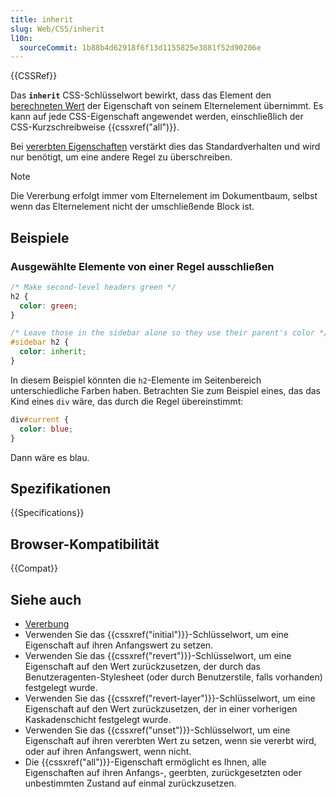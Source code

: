 ```yaml
---
title: inherit
slug: Web/CSS/inherit
l10n:
  sourceCommit: 1b88b4d62918f6f13d1155825e3881f52d90206e
---
```


{{CSSRef}}

Das **`inherit`** CSS-Schlüsselwort bewirkt, dass das Element den [berechneten Wert](/de/docs/Web/CSS/CSS_cascade/Value_processing#computed_value) der Eigenschaft von seinem Elternelement übernimmt. Es kann auf jede CSS-Eigenschaft angewendet werden, einschließlich der CSS-Kurzschreibweise {{cssxref("all")}}.

Bei [vererbten Eigenschaften](/de/docs/Web/CSS/CSS_cascade/Inheritance#inherited_properties) verstärkt dies das Standardverhalten und wird nur benötigt, um eine andere Regel zu überschreiben.

> [!NOTE]
> Die Vererbung erfolgt immer vom Elternelement im Dokumentbaum, selbst wenn das Elternelement nicht der umschließende Block ist.

## Beispiele

### Ausgewählte Elemente von einer Regel ausschließen

```css
/* Make second-level headers green */
h2 {
  color: green;
}

/* Leave those in the sidebar alone so they use their parent's color */
#sidebar h2 {
  color: inherit;
}
```

In diesem Beispiel könnten die `h2`-Elemente im Seitenbereich unterschiedliche Farben haben. Betrachten Sie zum Beispiel eines, das das Kind eines `div` wäre, das durch die Regel übereinstimmt:

```css
div#current {
  color: blue;
}
```

Dann wäre es blau.

## Spezifikationen

{{Specifications}}

## Browser-Kompatibilität

{{Compat}}

## Siehe auch

- [Vererbung](/de/docs/Web/CSS/CSS_cascade/Inheritance)
- Verwenden Sie das {{cssxref("initial")}}-Schlüsselwort, um eine Eigenschaft auf ihren Anfangswert zu setzen.
- Verwenden Sie das {{cssxref("revert")}}-Schlüsselwort, um eine Eigenschaft auf den Wert zurückzusetzen, der durch das Benutzeragenten-Stylesheet (oder durch Benutzerstile, falls vorhanden) festgelegt wurde.
- Verwenden Sie das {{cssxref("revert-layer")}}-Schlüsselwort, um eine Eigenschaft auf den Wert zurückzusetzen, der in einer vorherigen Kaskadenschicht festgelegt wurde.
- Verwenden Sie das {{cssxref("unset")}}-Schlüsselwort, um eine Eigenschaft auf ihren vererbten Wert zu setzen, wenn sie vererbt wird, oder auf ihren Anfangswert, wenn nicht.
- Die {{cssxref("all")}}-Eigenschaft ermöglicht es Ihnen, alle Eigenschaften auf ihren Anfangs-, geerbten, zurückgesetzten oder unbestimmten Zustand auf einmal zurückzusetzen.
